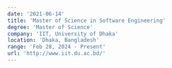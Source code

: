 ```yaml
---
date: '2021-06-14'
title: 'Master of Science in Software Engineering'
degree: 'Master of Science'
company: 'IIT, University of Dhaka'
location: 'Dhaka, Bangladesh'
range: 'Feb 28, 2024 - Present'
url: 'http://www.iit.du.ac.bd/'
---
```

